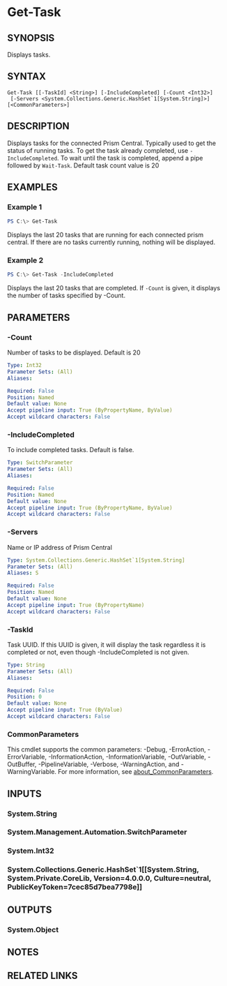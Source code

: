 ﻿---
external help file: Nutanix.Prism.PS.Cmds.dll-Help.xml
Module Name: Nutanix.Prism.PS.Cmds
online version:
schema: 2.0.0
---

# Get-Task

## SYNOPSIS
Displays tasks.

## SYNTAX

```
Get-Task [[-TaskId] <String>] [-IncludeCompleted] [-Count <Int32>]
 [-Servers <System.Collections.Generic.HashSet`1[System.String]>] [<CommonParameters>]
```

## DESCRIPTION
Displays tasks for the connected Prism Central. Typically used to get the status of running tasks. To get the task already completed, use `-IncludeCompleted`.
To wait until the task is completed, append a pipe followed by `Wait-Task`.
Default task count value is 20

## EXAMPLES

### Example 1
```powershell
PS C:\> Get-Task
```

Displays the last 20 tasks that are running for each connected prism central. If there are no tasks currently running, nothing will be displayed.

### Example 2
```powershell
PS C:\> Get-Task -IncludeCompleted
```

Displays the last 20 tasks that are completed. If `-Count` is given, it displays the number of tasks specified by -Count.

## PARAMETERS

### -Count
Number of tasks to be displayed. Default is 20

```yaml
Type: Int32
Parameter Sets: (All)
Aliases:

Required: False
Position: Named
Default value: None
Accept pipeline input: True (ByPropertyName, ByValue)
Accept wildcard characters: False
```

### -IncludeCompleted
To include completed tasks. Default is false.

```yaml
Type: SwitchParameter
Parameter Sets: (All)
Aliases:

Required: False
Position: Named
Default value: None
Accept pipeline input: True (ByPropertyName, ByValue)
Accept wildcard characters: False
```

### -Servers
Name or IP address of Prism Central

```yaml
Type: System.Collections.Generic.HashSet`1[System.String]
Parameter Sets: (All)
Aliases: S

Required: False
Position: Named
Default value: None
Accept pipeline input: True (ByPropertyName)
Accept wildcard characters: False
```

### -TaskId
Task UUID. If this UUID is given, it will display the task regardless it is completed or not, even though -IncludeCompleted is not given.

```yaml
Type: String
Parameter Sets: (All)
Aliases:

Required: False
Position: 0
Default value: None
Accept pipeline input: True (ByValue)
Accept wildcard characters: False
```

### CommonParameters
This cmdlet supports the common parameters: -Debug, -ErrorAction, -ErrorVariable, -InformationAction, -InformationVariable, -OutVariable, -OutBuffer, -PipelineVariable, -Verbose, -WarningAction, and -WarningVariable. For more information, see [about_CommonParameters](http://go.microsoft.com/fwlink/?LinkID=113216).

## INPUTS

### System.String
### System.Management.Automation.SwitchParameter
### System.Int32
### System.Collections.Generic.HashSet`1[[System.String, System.Private.CoreLib, Version=4.0.0.0, Culture=neutral, PublicKeyToken=7cec85d7bea7798e]]
## OUTPUTS

### System.Object
## NOTES

## RELATED LINKS
